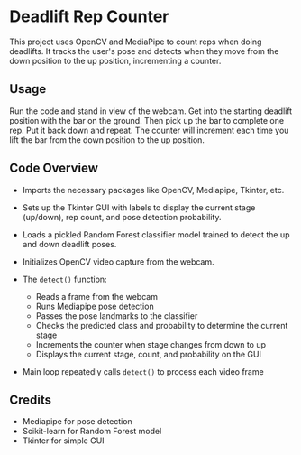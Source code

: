 # Deadlift Rep Counter

This project uses OpenCV and MediaPipe to count reps when doing deadlifts. It tracks the user's pose and detects when they move from the down position to the up position, incrementing a counter.

## Usage

Run the code and stand in view of the webcam. Get into the starting deadlift position with the bar on the ground. Then pick up the bar to complete one rep. Put it back down and repeat. The counter will increment each time you lift the bar from the down position to the up position.

## Code Overview

- Imports the necessary packages like OpenCV, Mediapipe, Tkinter, etc.

- Sets up the Tkinter GUI with labels to display the current stage (up/down), rep count, and pose detection probability.

- Loads a pickled Random Forest classifier model trained to detect the up and down deadlift poses.

- Initializes OpenCV video capture from the webcam.

- The `detect()` function:
  - Reads a frame from the webcam
  - Runs Mediapipe pose detection
  - Passes the pose landmarks to the classifier
  - Checks the predicted class and probability to determine the current stage
  - Increments the counter when stage changes from down to up
  - Displays the current stage, count, and probability on the GUI

- Main loop repeatedly calls `detect()` to process each video frame 

## Credits

- Mediapipe for pose detection 
- Scikit-learn for Random Forest model
- Tkinter for simple GUI

